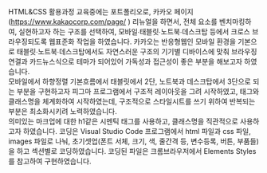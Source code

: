 HTML&CSS 활용과정 교육중에는  포트폴리오로,
카카오 페이지 (https://www.kakaocorp.com/page/ ) 리뉴얼을 하면서, 전체 요소를 벤치마킹하여,  실현하고자 하는 구조를 선택하여,
모바일∙태블릿∙노트북∙데스크탑 등에서 크로스 브라우징되도록 웹표준화 작업을 하였습니다.
카카오는 반응형웹인 모바일 환경을 기본으로 태블릿∙노트북∙데스크탑에서도 자연스러운 구조의 기기별 디바이스에 맞춰 브라우징  연결과  카드뉴스식으로  테마가 되어있어 가독성과 접근성이 좋은 부분을 해보고자 하였습니다.  
모바일에서 하향정렬 기본흐름에서 태블릿에서 2단, 노트북과 데스크탑에서 3단으로 되는 부분을 구현하고자 피그마 프로그램에서 구조적 레이아웃을 그려 시작하였고, 태그와  클래스명을 체계화하여  시작하였는데, 구조적으로 스타일시트를 쓰기 위하여 반복되는 부분은 최소화시키려 노력하였습니다.  
의미있는 마크업에 대한  h1같은 시멘틱 태그를 사용하고, 클래스명을 직관적으로 사용하고자 하였습니다.  코딩은 Visual Studio Code 프로그램에서 html 파일과 css 파일, images 파일로 나눠, 초기셋업(폰트 서체, 크기, 색, 줄간격 등, 변수등록, 버튼, 부품들)을 하고 섹션별로 코딩하였습니다. 
코딩된 파일은 크롬브라우저에서 Elements Styles를 참고하여 구현하였습니다.
